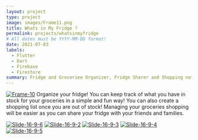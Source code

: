 ```yaml
---
layout: project
type: project
image: images/Frame11.png
title: Whats in My Fridge ? 
permalink: projects/whatsinmyfridge
# All dates must be YYYY-MM-DD format!
date: 2021-07-03
labels:
  - Flutter
  - Dart
  - Firebase
  - Firestore
summary: Fridge and Groceriee Organizer, Fridge Sharer and Shopping notes
---
```

<a href="https://ibb.co/v3YwTY1"><img src="https://i.ibb.co/c6LgZLJ/Frame-10.png" alt="Frame-10" border="0"></a>
Organize your fridge! You can keep track of what you have in stock for your groceries in a simple and fun way! You can also create a shopping list once you are out of stock! Managing your groceries shopping will be easier as you can share your fridge with your friends and families.

<a href="https://ibb.co/H7WVN3q"><img src="https://i.ibb.co/b1SPHDX/Slide-16-9-6.png" alt="Slide-16-9-6" border="0"></a>
<a href="https://ibb.co/s5qR4qt"><img src="https://i.ibb.co/4sptLpJ/Slide-16-9-2.png" alt="Slide-16-9-2" border="0"></a>
<a href="https://ibb.co/RhFTMRq"><img src="https://i.ibb.co/4sqRDhH/Slide-16-9-3.png" alt="Slide-16-9-3" border="0"></a>
<a href="https://ibb.co/pJ9YpYb"><img src="https://i.ibb.co/vZK080V/Slide-16-9-4.png" alt="Slide-16-9-4" border="0"></a>
<a href="https://ibb.co/tpfdwMb"><img src="https://i.ibb.co/Wv9TNWc/Slide-16-9-5.png" alt="Slide-16-9-5" border="0"></a>

